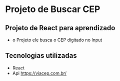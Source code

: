 # Projeto de Buscar CEP

## Projeto de React para aprendizado
-  o Projeto ele busca o CEP digitado no Input

## Tecnologias utilizadas

- React
- Api https://viacep.com.br/
